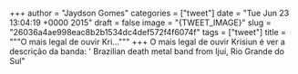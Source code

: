 
+++
author = "Jaydson Gomes"
categories = ["tweet"]
date = "Tue Jun 23 13:04:19 +0000 2015"
draft = false
image = "{TWEET_IMAGE}"
slug = "26036a4ae998eac8b2b1534dc4def572f4f6074f"
tags = ["tweet"]
title = """O mais legal de ouvir Kri..."""
+++
O mais legal de ouvir Krisiun é ver a descrição da banda: ' Brazilian death metal band from Ijuí, Rio Grande do Sul"
